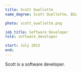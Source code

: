 ```yaml
---
title: Scott Ouellette
name_degree: Scott Ouellette, BSc

photo: scott_ouellette.png

job_title: Software Developer
role: software_developer

start: July 2015
end:
---
```

Scott is a software developer.